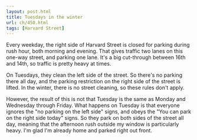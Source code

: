 ```yaml
---
layout: post.html
title: Tuesdays in the winter
url: ch/450.html
tags: [Harvard Street]
---
```

Every weekday, the right side of Harvard Street is closed for parking during rush hour, both morning and evening. That gives traffic two lanes on this one-way street, and parking one lane. It's a big cut-through between 16th and 14th, so traffic is pretty heavy at times.

On Tuesdays, they clean the left side of the street. So there's no parking there all day, and the parking restriction on the right side of the street is lifted. In the winter, there is no street cleaning, so these rules don't apply.

However, the result of this is not that Tuesday is the same as Monday and Wednesday through Friday. What happens on Tuesday is that everyone ignores the "no parking on the left side" signs, and obeys the "You can park on the right side today" signs. So they park on both sides of the street all day, meaning that the afternoon rush outside my window is particularly heavy. I'm glad I'm already home and parked right out front.
